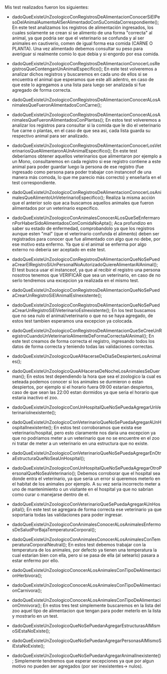 Mis test realizados fueron los siguientes:

- dadoQueExisteUnZoologicoConRegistrosDeAlimentacionConocerSiElPesoDelAnimalAumentoAlSerAlimentadoConSuComidaCorrespondiente();
En este test analizamos los registros de alimentación ingresados, los cuales solamente se crean si se alimento de una forma "correcta" al animal, ya que podria ser que el veterinario se confunda y al ser animales en cautiverio, comen de igual forma esa comida (CARNE O PLANTA). Una vez alimentado debemos consultar su peso para averiguar si realmente comio lo que debia y si engordo por esa comida.

- dadoQueExisteUnZoologicoConRegistrosDeAlimentacionConocerLosRegistrosQueContenganUnAnimalEspecifico();
En este test volveremos a analizar dichos registros y buscaremos en cada uno de ellos si se encuentra el animal que esperamos que este alli adentro, en caso de que este lo agregamos a una lista para luego ser analizada si fue agregado de forma correcta.

- dadoQueExisteUnZoologicoConRegistrosDeAlimentacionConocerALosAnimalesQueFueronAlimentadosConCarne();
- dadoQueExisteUnZoologicoConRegistrosDeAlimentacionConocerALosAnimalesQueFueronAlimentadosConPlantas();
En estos test volveremos a analizar los registros para consultar si la comida que le dio el veterinario fue carne o plantas, en el caso de que sea asi, cada lista guarda su respectivo animal para ser analizado.

- dadoQueExisteUnZoologicoConRegistrosDeAlimentacionConocerLosVeterinariosQueAlimentaronAUnAnimalEspecifico();
En este test deberiamos obtener aquellos veterinarios que alimentaron por ejemplo a un Mono, consultaremos en cada registro si ese registro contiene a este animal para poder guardar luego la persona de ese registro (fue ingresado como persona para poder trabajar con instanceof de una manera más comoda, lo que me parecio más correcto) y enseñarla en el test correspondiente.

- dadoQueExisteUnZoologicoConRegistrosDeAlimentacionConocerLosAnimalesQueAlimentoUnVeterinarioEspecifico();
Realiza la misma acción que el anterior solo que aca buscamos aquellos animales que fueron alimentados por un veterinario especifico.

- dadoQueExisteUnZoologicoConAnimalesConocerALosQueSeEnfermaronPorHaberSidoAlimentadosConComidaNoApta();
Aca profundizo en saber su estado de enfermedad, comprobandolo ya que los registros aunque esten "mal" (que el veterinario confunda el alimento) deben ser registrados para conocer que fue alimentado con algo que no debe, por ese motivo esta enfermo. Ya que si el animal se enferma por algo externo no deberia ser aceptado en este test.

- dadoQueExisteUnZoologicoConRegistrosDeAlimentacionQueNoSePuedaCrearElRegistroSiUnPersonalNoAutorizadoQuiereAlimentarAlAnimal();
El test busca usar el instanceof, ya que al recibir el registro una persona nosotros tenemos que VERIFICAR que sea un veterinario, en caso de no serlo tendremos una excepcion ya realizada en el mismo test.

- dadoQueExisteUnZoologicoConRegistrosDeAlimentacionQueNoSePuedaCrearUnRegistroSiElAnimalEsInexistente();
- dadoQueExisteUnZoologicoConRegistrosDeAlimentacionQueNoSePuedaCrearUnRegistroSiElVeterinarioEsInexistente();
En los test buscamos que no sea nulo el animal/veterinario o que no se haya agregado, de estos test tambien esperamos una excepcion ya colocada.

- dadoQueExisteUnZoologicoConRegistrosDeAlimentacionQueSeCreeUnRegistroCuandoUnVeterinarioAlimenteDeFormaCorrectaAlAnimal();
En este test creamos de forma correcta el registro, ingresando todos los datos de forma correcta y teniendo todas las validaciones correctas.

- dadoQueExisteUnZoologicoQueAlHacerseDeDiaSeDespiertenLosAnimales();
- dadoQueExisteUnZoologicoQueAlHacerseDeNocheLosAnimalesSeDuerman();
En estos test dependiendo la hora que sea el zoologico la cual es seteada podemos conocer si los animales se durmieron o estan despiertos, por ejemplo si el horario fuera 09:00 estarian despiertos, caso de que sean las 22:00 estan dormidos ya que seria el horario que estaria inactivo el zoo.

- dadoQueExisteUnZoologicoConUnHospitalQueNoSePuedaAgregarUnVeterinarioInexistente();
- dadoQueExisteUnZoologicoConVeterinarioQueNoSePuedaAgregarAUnHospitalInexistente();
En estos test corroboramos que exista ese veterinario/hospital, pero esto claramente nos daria una excepcion ya que no podriamos meter a un veterinario que no se encuentre en el zoo ni tratar de meter a un veterinario en una estructura que no existe.

- dadoQueExisteUnZoologicoConVeterinarioQueNoSePuedaAgregarEnOtraEstructuraQueNoSeaUnHospital();
- dadoQueExisteUnZoologicoConUnHospitalQueNoSePuedaAgregarOtroPersonalQueNoSeaVeterinario();
Debemos corroborar que el hospital sea donde entra el veterinario, ya que seria un error si queremos meterlo en el habitat de los animales por ejemplo. A su vez seria incorrecto meter a uno de mantenimiento o un visitante en el hospital ya que no sabrian como curar o manejarse dentro de el.

- dadoQueExisteUnZoologicoConVeterinarioQueSePuedaAgregarAUnHospital();
En este test se agregara de forma correcta ese veterinario ya que soportaria todas las validaciones para poder ingresar.

- dadoQueExisteUnZoologicoConAnimalesConocerALosAnimalesEnfermosDeSaludPorBajaTemperaturaCorporal();
-  dadoQueExisteUnZoologicoConAnimalesConocerALosAnimalesConTemperaturaCorporalNeutral();
En estos test debemos trabajar con la temperatura de los animales, por defecto ya tienen una temperatura la cual estarian bien con ella, pero si se pasa de ella (al setearlo) pasara a estar enfermo por ello.


- dadoQueExisteUnZoologicoConocerALosAnimalesConTipoDeAlimentacionHerbivora();
- dadoQueExisteUnZoologicoConocerALosAnimalesConTipoDeAlimentacionCarnivora();
- dadoQueExisteUnZoologicoConocerALosAnimalesConTipoDeAlimentacionOmnivora();
En estos tres test simplemente buscaremos en la lista del zoo aquel tipo de alimentacion que tengan para poder meterlo en la lista y mostrarlo en un test.


- dadoQueExisteUnZoologicoQueNoSePuedanAgregarEstructurasAlMismoSiEstaNoExiste();
- dadoQueExisteUnZoologicoQueNoSePuedanAgregarPersonasAlMismoSiEstaNoExiste();
- dadoQueExisteUnZoologicoQueNoSePuedanAgregarAnimalInexistente();
Simplemente tendremos que esperar excepciones ya que por algun motivo no pueden ser agregados (por ser inexistentes-> nulos).





